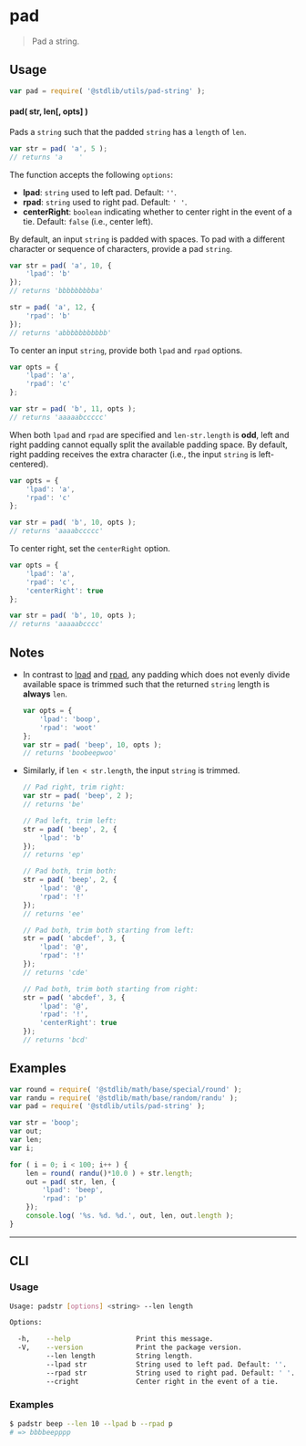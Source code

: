 # pad

> Pad a string.


<!-- <intro> -->

<!-- </intro> -->


<!-- <usage> -->

## Usage

``` javascript
var pad = require( '@stdlib/utils/pad-string' );
```

#### pad( str, len[, opts] )

Pads a `string` such that the padded `string` has a `length` of `len`.

``` javascript
var str = pad( 'a', 5 );
// returns 'a    '
```

The function accepts the following `options`:

* __lpad__: `string` used to left pad. Default: `''`.
* __rpad__: `string` used to right pad. Default: `' '`.
* __centerRight__: `boolean` indicating whether to center right in the event of a tie. Default: `false` (i.e., center left).

By default, an input `string` is padded with spaces. To pad with a different character or sequence of characters, provide a pad `string`.

``` javascript
var str = pad( 'a', 10, {
    'lpad': 'b'
});
// returns 'bbbbbbbbba'

str = pad( 'a', 12, {
    'rpad': 'b'
});
// returns 'abbbbbbbbbbb'
```

To center an input `string`, provide both `lpad` and `rpad` options.

``` javascript
var opts = {
    'lpad': 'a',
    'rpad': 'c'
};

var str = pad( 'b', 11, opts );
// returns 'aaaaabccccc'
```

When both `lpad` and `rpad` are specified and `len-str.length` is __odd__, left and right padding cannot equally split the available padding space. By default, right padding receives the extra character (i.e., the input `string` is left-centered).

``` javascript
var opts = {
    'lpad': 'a',
    'rpad': 'c'
};

var str = pad( 'b', 10, opts );
// returns 'aaaabccccc'
```

To center right, set the `centerRight` option.

``` javascript
var opts = {
    'lpad': 'a',
    'rpad': 'c',
    'centerRight': true
};

var str = pad( 'b', 10, opts );
// returns 'aaaaabcccc'
```

<!-- </usage> -->


<!-- <notes> -->

## Notes

* In contrast to [lpad][left-pad-string] and [rpad][right-pad-string], any padding which does not evenly divide available space is trimmed such that the returned `string` length is __always__ `len`.

  ``` javascript
  var opts = {
      'lpad': 'boop',
      'rpad': 'woot'
  };
  var str = pad( 'beep', 10, opts );
  // returns 'boobeepwoo'
  ```

* Similarly, if `len < str.length`, the input `string` is trimmed.

  ``` javascript
  // Pad right, trim right:
  var str = pad( 'beep', 2 );
  // returns 'be'

  // Pad left, trim left:
  str = pad( 'beep', 2, {
      'lpad': 'b'
  });
  // returns 'ep'

  // Pad both, trim both:
  str = pad( 'beep', 2, {
      'lpad': '@',
      'rpad': '!'
  });
  // returns 'ee'

  // Pad both, trim both starting from left:
  str = pad( 'abcdef', 3, {
      'lpad': '@',
      'rpad': '!'
  });
  // returns 'cde'

  // Pad both, trim both starting from right:
  str = pad( 'abcdef', 3, {
      'lpad': '@',
      'rpad': '!',
      'centerRight': true
  });
  // returns 'bcd'
  ```

<!-- </notes> -->


<!-- <examples> -->

## Examples

``` javascript
var round = require( '@stdlib/math/base/special/round' );
var randu = require( '@stdlib/math/base/random/randu' );
var pad = require( '@stdlib/utils/pad-string' );

var str = 'boop';
var out;
var len;
var i;

for ( i = 0; i < 100; i++ ) {
    len = round( randu()*10.0 ) + str.length;
    out = pad( str, len, {
        'lpad': 'beep',
        'rpad': 'p'
    });
    console.log( '%s. %d. %d.', out, len, out.length );
}
```

<!-- </examples> -->


<!-- <cli> -->

---

## CLI


<!-- <usage> -->

### Usage

``` bash
Usage: padstr [options] <string> --len length

Options:

  -h,    --help                Print this message.
  -V,    --version             Print the package version.
         --len length          String length.
         --lpad str            String used to left pad. Default: ''.
         --rpad str            String used to right pad. Default: ' '.
         --cright              Center right in the event of a tie.
```

<!-- </usage> -->


<!-- <examples> -->

### Examples

``` bash
$ padstr beep --len 10 --lpad b --rpad p
# => bbbbeepppp
```

<!-- <examples> -->


<!-- </cli> -->


<!-- <links> -->

<!-- FIXME: link to equivalent stdlib modules -->

[left-pad-string]: https://github.com/kgryte/utils-left-pad-string
[right-pad-string]: https://github.com/kgryte/utils-right-pad-string

<!-- </links> -->

